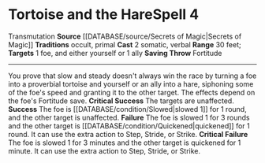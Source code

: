 ﻿---
actions: '[two-actions]'
component:
- Somatic
- Verbal
heighten_level: '4'
id: '1021'
level: '4'
name: Tortoise and the Hare
range: 30 feet
rarity: Common
saving_throw: Fortitude
school: Transmutation
source: '[[DATABASE/source/Secrets of Magic|Secrets of Magic]]'
target: 1 foe, and either yourself or 1 ally
tradition:
- Occult
- Primal
trait:
- '[[DATABASE/trait/Transmutation|Transmutation]]'
type: Spell

---
# Tortoise and the Hare<span class="item-type">Spell 4</span>

<span class="item-trait">Transmutation</span>
**Source** [[DATABASE/source/Secrets of Magic|Secrets of Magic]] 
**Traditions** occult, primal
**Cast** <span class="action-icon">2</span> somatic, verbal
**Range** 30 feet; **Targets** 1 foe, and either yourself or 1 ally
**Saving Throw** Fortitude

---
You prove that slow and steady doesn't always win the race by turning a foe into a proverbial tortoise and yourself or an ally into a hare, siphoning some of the foe's speed and granting it to the other target. The effects depend on the foe's Fortitude save.
**Critical Success** The targets are unaffected.
**Success** The foe is [[DATABASE/condition/Slowed|slowed 1]] for 1 round, and the other target is unaffected.
**Failure** The foe is slowed 1 for 3 rounds and the other target is [[DATABASE/condition/Quickened|quickened]] for 1 round. It can use the extra action to Step, Stride, or Strike.
**Critical Failure** The foe is slowed 1 for 3 minutes and the other target is quickened for 1 minute. It can use the extra action to Step, Stride, or Strike.